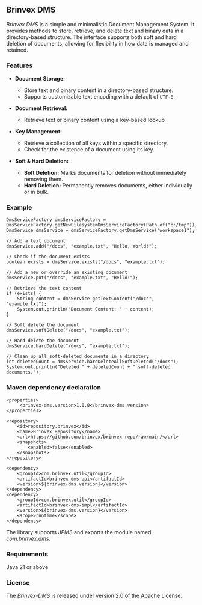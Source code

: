 ## Brinvex DMS

_Brinvex DMS_ is a simple and minimalistic Document Management System.
It provides methods to store, retrieve, and delete text and binary data in a directory-based structure. 
The interface supports both soft and hard deletion of documents, allowing for flexibility in how data is managed and retained.

### Features 
- **Document Storage:**
    - Store text and binary content in a directory-based structure.
    - Supports customizable text encoding with a default of `UTF-8`.

- **Document Retrieval:**
    - Retrieve text or binary content using a key-based lookup

- **Key Management:**
    - Retrieve a collection of all keys within a specific directory.
    - Check for the existence of a document using its key.

- **Soft & Hard Deletion:**
    - **Soft Deletion:** Marks documents for deletion without immediately removing them.
    - **Hard Deletion:** Permanently removes documents, either individually or in bulk.

### Example
````
DmsServiceFactory dmsServiceFactory = DmsServiceFactory.getNewFilesystemDmsServiceFactory(Path.of("c:/tmp"));
DmsService dmsService = dmsServiceFactory.getDmsService("workspace1");

// Add a text document
dmsService.add("/docs", "example.txt", "Hello, World!");

// Check if the document exists
boolean exists = dmsService.exists("/docs", "example.txt");

// Add a new or override an existing document
dmsService.put("/docs", "example.txt", "Hello!");

// Retrieve the text content
if (exists) {
    String content = dmsService.getTextContent("/docs", "example.txt");
    System.out.println("Document Content: " + content);
}

// Soft delete the document
dmsService.softDelete("/docs", "example.txt");

// Hard delete the document
dmsService.hardDelete("/docs", "example.txt");

// Clean up all soft-deleted documents in a directory
int deletedCount = dmsService.hardDeleteAllSoftDeleted("/docs");
System.out.println("Deleted " + deletedCount + " soft-deleted documents.");

````

### Maven dependency declaration
````
<properties>
     <brinvex-dms.version>1.0.0</brinvex-dms.version>
</properties>
    
<repository>
    <id>repository.brinvex</id>
    <name>Brinvex Repository</name>
    <url>https://github.com/brinvex/brinvex-repo/raw/main/</url>
    <snapshots>
        <enabled>false</enabled>
    </snapshots>
</repository>

<dependency>
    <groupId>com.brinvex.util</groupId>
    <artifactId>brinvex-dms-api</artifactId>
    <version>${brinvex-dms.version}</version>
</dependency>
<dependency>
    <groupId>com.brinvex.util</groupId>
    <artifactId>brinvex-dms-impl</artifactId>
    <version>${brinvex-dms.version}</version>
    <scope>runtime</scope>
</dependency>
````
The library supports _JPMS_ and exports the module named _com.brinvex.dms_.

### Requirements
Java 21 or above

### License

The _Brinvex-DMS_ is released under version 2.0 of the Apache License.

